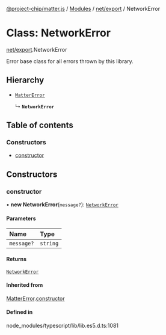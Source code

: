 [@project-chip/matter.js](../README.md) / [Modules](../modules.md) / [net/export](../modules/net_export.md) / NetworkError

# Class: NetworkError

[net/export](../modules/net_export.md).NetworkError

Error base class for all errors thrown by this library.

## Hierarchy

- [`MatterError`](common_export.MatterError.md)

  ↳ **`NetworkError`**

## Table of contents

### Constructors

- [constructor](net_export.NetworkError.md#constructor)

## Constructors

### constructor

• **new NetworkError**(`message?`): [`NetworkError`](net_export.NetworkError.md)

#### Parameters

| Name | Type |
| :------ | :------ |
| `message?` | `string` |

#### Returns

[`NetworkError`](net_export.NetworkError.md)

#### Inherited from

[MatterError](common_export.MatterError.md).[constructor](common_export.MatterError.md#constructor)

#### Defined in

node_modules/typescript/lib/lib.es5.d.ts:1081
